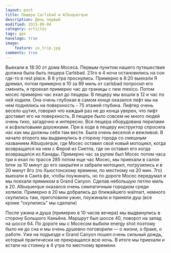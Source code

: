 ```yaml
---
layout: post
title: Пещера Carlsbad и Albuquerque
description: День первый
modified: 2013-09-04
category: articles
tags: gps
havelogo: true
image:
    feature: us_trip.jpg
comments: true
---
```


Выехали в 18:30 от дома Мосеса. Первым пунктом нашего путешествия должна была
быть пещера Carlsbad. 23го в 4 ночи остановились на сон где-то в rest place. В
8 утра проснулись. Примерно в 8:20 выехали Я дремал, потом примерно в 10 за 89
миль от carlsbad попросил его сменить, я проехал примерно час до границы с new
mexico. Потом мосес примерно час ехал до пещеры. В пещеру мы вошли в 12 и час
по ней ходили. Она очень глубокая в самом конце оказался лифт мы на нем
поднялись на поверхность - 75 этажей глубина.  Лифтер очень весело шутил,
    говорил что каждый раз не до конца уверен, что лифт доставит его на
    поверхность. В пещере было совсем не много людей очень тихо, загадочно и
    интересно. Вся пещера оборудована перилами и асфальтовыми дорожками. При в
    ходе в пещеру инструктор спросила нас как мы должны себя там вести. Была
    очень веселой и вежливой.  В начало второго мы выдвинулись в сторону города
    со смешным названием Albuquerque, где Мосес оставил свой новый мотоцикл,
    когда возвращался на нем с Ферой из Сиетла, где он оставил его когда
    возвращался из Канады. Примерно час за рулем был Мосес потом часа три я
    ехал по трассе 285 потом еще час Мосес, мы приехали в салон bmw за 10 минут
    до его закрытия и забрали мотоцикл, погрузились и в 20 минут 8го (по
            Хьюстонскому времени, по местному на 20 мин. 7го) выехали в Санта
    фе,  чтобы поужинать, но по дороге Мосес передумал и мы поехали прямиком в
    Grand Canyon. Сделав небольшую петлю миль в 20. Albuquerque оказался очень
    симпатичным городком среди холмов.  Примерно в 20 мы добрались до
    ближайшего walmart, немного скупились там, приготовили ужин, поужинали и
    приняли душ (все кроме "скупились" мы сделали)

После ужина и душа (примерно в 10 часов вечера) мы выдвинулись в сторону
Большого Каньёна. Маршрут был шоссе 40, поворот на запад на шоссе 64. По дороге
мы с Мосесом выбили energy shot поэтому было не до сна и мы очень душевно
поговорили — о жизни, о браке, о работе. Уже на подъезде к Grand Canyon пошел
очень сильный дождь, который практически не прекращался всю ночь. В итоге мы
приехали и встали на стоянку в 4 утра по местному времени.
